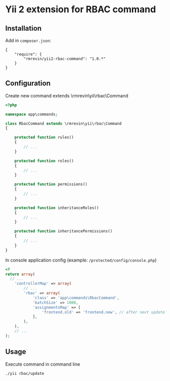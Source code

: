 Yii 2 extension for RBAC command
===============================

Installation
------------
Add in `composer.json`:
```
{
    "require": {
        "rmrevin/yii2-rbac-command": "1.0.*"
    }
}
```

Configuration
-------------
Create new command extends \rmrevin\yii\rbac\Command
```php
<?php

namespace app\commands;

class RbacCommand extends \rmrevin\yii\rbac\Command
{

    protected function rules()
    {
        // ...
    }

    protected function roles()
    {
        // ...
    }

    protected function permissions()
    {
        // ...
    }

    protected function inheritanceRoles()
    {
        // ...
    }

    protected function inheritancePermissions()
    {
        // ...
    }
}

```

In console application config
(example: `/protected/config/console.php`)
```php
<?
return array(
  // ...
	'controllerMap' => array(
		// ...
		'rbac' => array(
			'class' => 'app\commands\RbacCommand',
			'batchSize' => 1000,
			'assignmentsMap' => [
			    'frontend.old' => 'frontend.new', // after next update all `frontend.old` will be replaced by `frontend.new`
			],
		),
	),
	// ...
);
```

Usage
-----
Execute command in command line
```
./yii rbac/update
```